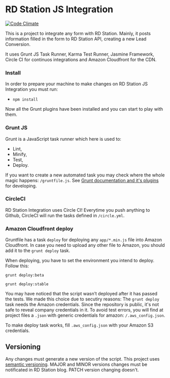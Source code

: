 # RD Station JS Integration

[![Code Climate](https://codeclimate.com/repos/55422dbfe30ba03b8901455c/badges/63c81bce6e34fbb49fc7/gpa.svg)](https://codeclimate.com/repos/55422dbfe30ba03b8901455c/feed)

This is a project to integrate any form with RD Station. Mainly, it posts information filled in the form to RD Station API, creating a new Lead Conversion.

It uses Grunt JS Task Runner, Karma Test Runner, Jasmine Framework, Circle CI for continuos integrations and Amazon Cloudfront for the CDN.

### Install
In order to prepare your machine to make changes on RD Station JS Integration you must run:
+ `npm install`

Now all the Grunt plugins have been installed and you can start to play with them.

### Grunt JS

Grunt is a JavaScript task runner which here is used to:
+ Lint,
+ Minify,
+ Test,
+ Deploy.

If you want to create a new automated task you may check where the whole magic happens: `/gruntfile.js`. See [Grunt documentation and it's plugins](http://gruntjs.com/) for developing.

### CircleCI

RD Station Integration uses Circle CI! Everytime you push anything to Github, CircleCI will run the tasks defined in `/circle.yml`.

### Amazon Cloudfront deploy

Gruntfile has a task `deploy` for deploying any `app/*.min.js` file into Amazon Cloudfront. In case you need to upload any other file to Amazon, you should add it to the `grunt deploy` task.

When deploying, you have to set the environment you intend to deploy. Follow this:

```
grunt deploy:beta
```

```
grunt deploy:stable
```

You may have noticed that the script wasn’t deployed after it has passed the tests. We made this choice due to secutiry reasons: The `grunt deploy` task needs the Amazon credentials. Since the repository is public, it's not safe to reveal company credentials in it. To avoid test errors, you will find at project files a `.json` with generic credentials for amazon: `/.aws_config.json`.

To make deploy task works, fill `.aws_config.json` with your Amazon S3 credentials.

## Versioning

Any changes must generate a new version of the script. This project uses [semantic versioning](http://semver.org/).
MAJOR and MINOR versions changes must be notificated in RD Station blog. PATCH version changing doesn't.
